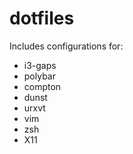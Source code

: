 # dotfiles

Includes configurations for:

- i3-gaps
- polybar
- compton
- dunst
- urxvt
- vim
- zsh
- X11

